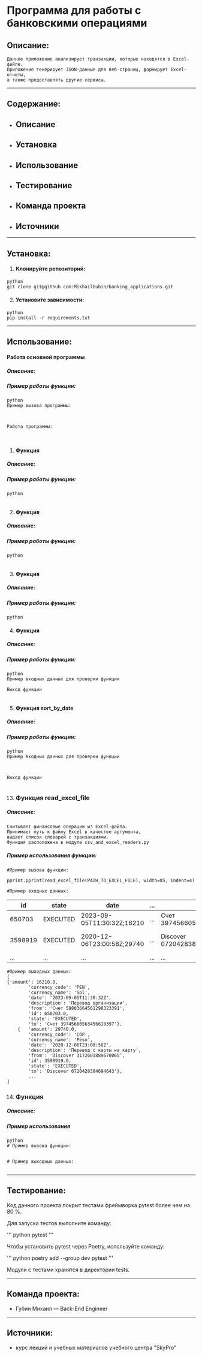 # Программа для работы с банковскими операциями

## Описание:
    Данное приложение анализирует транзакции, которые находятся в Excel-файле.
    Приложение генерирует JSON-данные для веб-страниц, формирует Excel-отчеты, 
    а также предоставлять другие сервисы.

---

## Содержание:
* ## <a id="title1">Описание</a>
* ## <a id="title1">Установка</a>
* ## <a id="title1">Использование</a>
* ## <a id="title1">Тестирование</a>
* ## <a id="title1">Команда проекта</a>
* ## <a id="title1">Источники</a>

---

## Установка:
1. #### Клонируйте репозиторий:
```commandline
python
git clone git@github.com:MikhailGubin/banking_applications.git
```

2. #### Установите зависимости:
```commandline
python
pip install -r requirements.txt
```

---

## Использование:

#### Работа основной программы
##### Описание:
    

##### Пример работы функции:
```commandline
python
Пример вызова программы:



Работа программы:



```

1. #### Функция  
##### Описание:
     
##### Пример работы функции:
```commandline
python


```

2. #### Функция 
##### Описание:
    
##### Пример работы функции:
```commandline
python


```

3. #### Функция  
##### Описание:
    
##### Пример работы функции:

```commandline
python

```

4. #### Функция 
##### Описание:
   
##### Пример работы функции:

```commandline
python
Пример входных данных для проверки функции

Выход функции


```

5. #### Функция sort_by_date 
##### Описание:
    
##### Пример работы функции:

```commandline
python
Пример входных данных для проверки функции



Выход функции 


```

13. ### Функция read_excel_file
##### Описание:
    Считывает финансовые операции из Excel-файла.
    Принимает путь к файлу Excel в качестве аргумента,
    выдает список словарей с транзакциями.    
    Функция расположена в модуле csv_and_excel_readers.py
##### Пример использования функции:
```commandline
#Пример вызова функции:

pprint.pprint(read_excel_file(PATH_TO_EXCEL_FILE), width=85, indent=4)

#Пример входных данных:
```
| id      | state    | date                       | ... | to                        | description              | 
|---------|----------|----------------------------|---  |---------------------------|--------------------------|
| 650703  | EXECUTED | 2023-09-05T11:30:32Z;16210 | ... | Cчет 39745660563456619397 | Перевод организации      |
| 3598919 | EXECUTED | 2020-12-06T23:00:58Z;29740 | ... | Discover 0720428384694643 | Перевод с карты на карту |
| ...     | ...      | ...                        | ... | ...                       | ...                      |

```commandline
#Пример выходных данных:
[
{'amount': 16210.0,
        'currency_code': 'PEN',
        'currency_name': 'Sol',
        'date': '2023-09-05T11:30:32Z',
        'description': 'Перевод организации',
        'from': 'Счет 58803664561298323391',
        'id': 650703.0,
        'state': 'EXECUTED',
        'to': 'Счет 39745660563456619397'},
    {   'amount': 29740.0,
        'currency_code': 'COP',
        'currency_name': 'Peso',
        'date': '2020-12-06T23:00:58Z',
        'description': 'Перевод с карты на карту',
        'from': 'Discover 3172601889670065',
        'id': 3598919.0,
        'state': 'EXECUTED',
        'to': 'Discover 0720428384694643'},
        ...
]
```
14. ### Функция 
##### Описание:
    
##### Пример использования
```commandline
python
# Пример вызова функции:


# Пример выходных данных:


```
---

## Тестирование:
Код данного проекта покрыт тестами фреймворка pytest более чем на 80 %. 

Для запуска тестов выполните команду:

'''
python
pytest
'''

Чтобы установить pytest через Poetry, используйте команду:

'''
python
poetry add --group dev pytest
'''

Модули с тестами хранятся в директории tests\. 

---

## Команда проекта:
* Губин Михаил — Back-End Engineer

---

## Источники:
* курс лекций и учебных материалов учебного центра "SkyPro"
